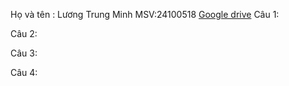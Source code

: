 Họ và tên : Lương Trung Minh
MSV:24100518
[Google drive](https://docs.google.com/document/d/1m05J10Tgan59exsGqevyaAzW3ZD7yfQo/edit?usp=drive_link&ouid=116953976174929105659&rtpof=true&sd=true)
Câu 1:
 
 
Câu 2:
 
Câu 3:
 
Câu 4:
 


